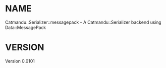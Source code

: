 # NAME

Catmandu::Serializer::messagepack - A Catmandu::Serializer backend using Data::MessagePack

# VERSION

Version 0.0101
